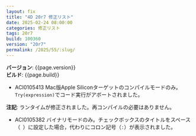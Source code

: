 ```yaml
---
layout: fix
title: "4D 20r7 修正リスト"
date: 2025-02-24 08:00:00
categories: 修正リスト
tags: 20r7
build: 100360
version: "20r7"
permalink: /2025/55/:slug/
---
```


**バージョン**: {{page.version}}  
**ビルド**: {{page.build}} 

* ACI0105413 Mac版Apple Siliconターゲットのコンパイルモードのみ。	`Try(expression)`でコード実行がアボートされました。

**注記**: ランタイムが修正されました。再コンパイルの必要はありません。

* ACI0105382 バイナリモードのみ。チェックボックスのタイトルをスペース（` `）に設定した場合，代わりにコロン記号（`:`）が表示されました。
